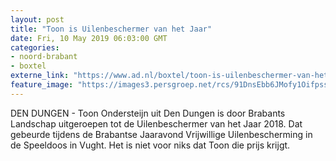 ```yaml
---
layout: post
title: "Toon is Uilenbeschermer van het Jaar"
date: Fri, 10 May 2019 06:03:00 GMT
categories: 
- noord-brabant 
- boxtel 
externe_link: "https://www.ad.nl/boxtel/toon-is-uilenbeschermer-van-het-jaar~a9b53dc6/"
feature_image: "https://images3.persgroep.net/rcs/91DnsEbb6JMofy1Oifpss5lC_TM/diocontent/147694134/_fitwidth/400/?appId=21791a8992982cd8da851550a453bd7f&quality=0.7"
---
```


DEN DUNGEN - Toon Ondersteijn uit Den Dungen is door Brabants Landschap uitgeroepen tot de Uilenbeschermer van het Jaar 2018. Dat gebeurde tijdens de Brabantse Jaaravond Vrijwillige Uilenbescherming in de Speeldoos in Vught. Het is niet voor niks dat Toon die prijs krijgt.
